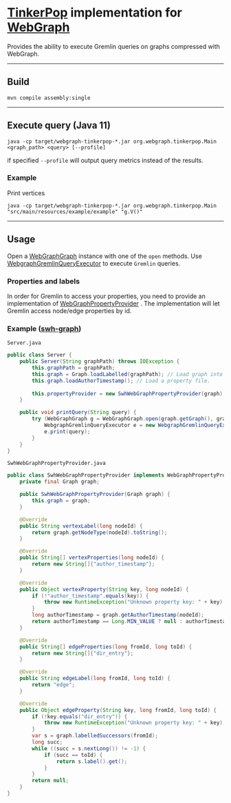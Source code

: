 # [TinkerPop](https://tinkerpop.apache.org/) implementation for [WebGraph](https://webgraph.di.unimi.it/)

Provides the ability to execute Gremlin queries on graphs compressed with WebGraph.
________

## Build

```shell
mvn compile assembly:single
```

________________

## Execute query (Java 11)

```shell
java -cp target/webgraph-tinkerpop-*.jar org.webgraph.tinkerpop.Main <graph_path> <query> [--profile]
```

if specified `--profile` will output query metrics instead of the results.

### Example

Print vertices

```shell
java -cp target/webgraph-tinkerpop-*.jar org.webgraph.tinkerpop.Main "src/main/resources/example/example" "g.V()" 
```

___

## Usage

Open
a [WebGraphGraph](https://github.com/andrey-star/webgraph-tinkerpop/blob/master/src/main/java/org/webgraph/tinkerpop/structure/WebGraphGraph.java)
instance with one of the `open` methods.
Use [WebgraphGremlinQueryExecutor](https://github.com/andrey-star/webgraph-tinkerpop/blob/master/src/main/java/org/webgraph/tinkerpop/WebgraphGremlinQueryExecutor.java)
to execute `Gremlin` queries.

### Properties and labels

In order for Gremlin to access your properties, you need to provide an implementation
of [WebGraphPropertyProvider](https://github.com/andrey-star/webgraph-tinkerpop/blob/master/src/main/java/org/webgraph/tinkerpop/structure/provider/WebGraphPropertyProvider.java)
. The implementation will let Gremlin access node/edge properties by id.

### Example ([swh-graph](https://docs.softwareheritage.org/devel/swh-graph/))

`Server.java`

```java
public class Server {
    public Server(String graphPath) throws IOException {
        this.graphPath = graphPath;
        this.graph = Graph.loadLabelled(graphPath); // Load graph into memory. Labels will provide edge properties.
        this.graph.loadAuthorTimestamp(); // Load a property file.
        
        this.propertyProvider = new SwhWebGraphPropertyProvider(graph);
    }

    public void printQuery(String query) {
        try (WebGraphGraph g = WebGraphGraph.open(graph.getGraph(), graphSettings, graphPath)) {
            WebgraphGremlinQueryExecutor e = new WebgraphGremlinQueryExecutor(g);
            e.print(query);
        }
    }
}
```

`SwhWebGraphPropertyProvider.java`

```java
public class SwhWebGraphPropertyProvider implements WebGraphPropertyProvider {
    private final Graph graph;

    public SwhWebGraphPropertyProvider(Graph graph) {
        this.graph = graph;
    }

    @Override
    public String vertexLabel(long nodeId) {
        return graph.getNodeType(nodeId).toString();
    }

    @Override
    public String[] vertexProperties(long nodeId) {
        return new String[]{"author_timestamp"};
    }

    @Override
    public Object vertexProperty(String key, long nodeId) {
        if (!"author_timestamp".equals(key)) {
            throw new RuntimeException("Unknown property key: " + key);
        }
        long authorTimestamp = graph.getAuthorTimestamp(nodeId);
        return authorTimestamp == Long.MIN_VALUE ? null : authorTimestamp;
    }

    @Override
    public String[] edgeProperties(long fromId, long toId) {
        return new String[]{"dir_entry"};
    }

    @Override
    public String edgeLabel(long fromId, long toId) {
        return "edge";
    }

    @Override
    public Object edgeProperty(String key, long fromId, long toId) {
        if (!key.equals("dir_entry")) {
            throw new RuntimeException("Unknown property key: " + key);
        }
        var s = graph.labelledSuccessors(fromId);
        long succ;
        while ((succ = s.nextLong()) != -1) {
            if (succ == toId) {
                return s.label().get();
            }
        }
        return null;
    }
}
```
